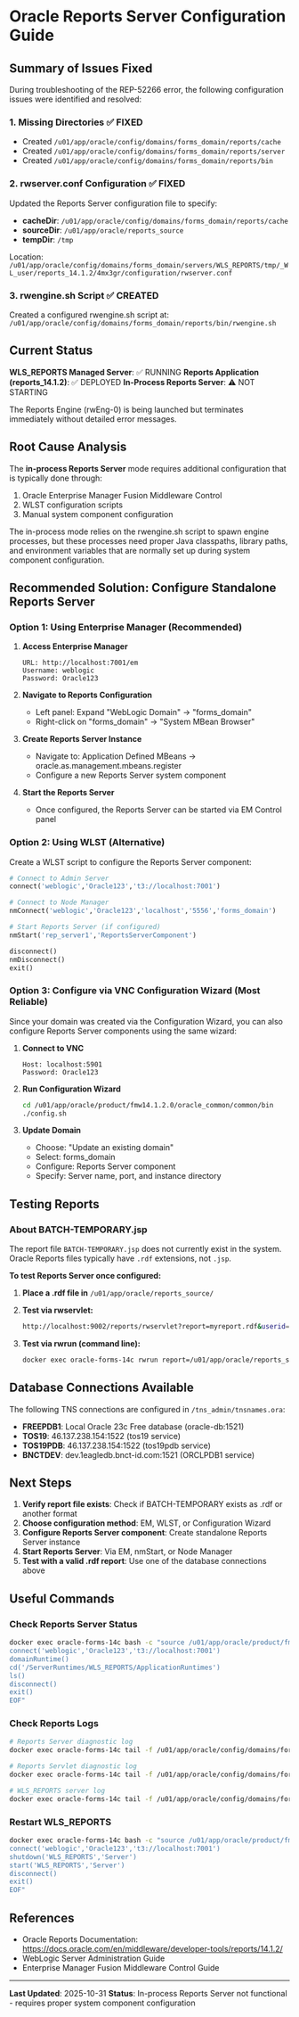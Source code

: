 # Oracle Reports Server Configuration Guide

## Summary of Issues Fixed

During troubleshooting of the REP-52266 error, the following configuration issues were identified and resolved:

### 1. Missing Directories ✅ FIXED
- Created `/u01/app/oracle/config/domains/forms_domain/reports/cache`
- Created `/u01/app/oracle/config/domains/forms_domain/reports/server`
- Created `/u01/app/oracle/config/domains/forms_domain/reports/bin`

### 2. rwserver.conf Configuration ✅ FIXED
Updated the Reports Server configuration file to specify:
- **cacheDir**: `/u01/app/oracle/config/domains/forms_domain/reports/cache`
- **sourceDir**: `/u01/app/oracle/reports_source`
- **tempDir**: `/tmp`

Location: `/u01/app/oracle/config/domains/forms_domain/servers/WLS_REPORTS/tmp/_WL_user/reports_14.1.2/4mx3gr/configuration/rwserver.conf`

### 3. rwengine.sh Script ✅ CREATED
Created a configured rwengine.sh script at:
`/u01/app/oracle/config/domains/forms_domain/reports/bin/rwengine.sh`

## Current Status

**WLS_REPORTS Managed Server**: ✅ RUNNING
**Reports Application (reports_14.1.2)**: ✅ DEPLOYED
**In-Process Reports Server**: ⚠️ NOT STARTING

The Reports Engine (rwEng-0) is being launched but terminates immediately without detailed error messages.

## Root Cause Analysis

The **in-process Reports Server** mode requires additional configuration that is typically done through:
1. Oracle Enterprise Manager Fusion Middleware Control
2. WLST configuration scripts
3. Manual system component configuration

The in-process mode relies on the rwengine.sh script to spawn engine processes, but these processes need proper Java classpaths, library paths, and environment variables that are normally set up during system component configuration.

## Recommended Solution: Configure Standalone Reports Server

### Option 1: Using Enterprise Manager (Recommended)

1. **Access Enterprise Manager**
   ```
   URL: http://localhost:7001/em
   Username: weblogic
   Password: Oracle123
   ```

2. **Navigate to Reports Configuration**
   - Left panel: Expand "WebLogic Domain" → "forms_domain"
   - Right-click on "forms_domain" → "System MBean Browser"

3. **Create Reports Server Instance**
   - Navigate to: Application Defined MBeans → oracle.as.management.mbeans.register
   - Configure a new Reports Server system component

4. **Start the Reports Server**
   - Once configured, the Reports Server can be started via EM Control panel

### Option 2: Using WLST (Alternative)

Create a WLST script to configure the Reports Server component:

```python
# Connect to Admin Server
connect('weblogic','Oracle123','t3://localhost:7001')

# Connect to Node Manager
nmConnect('weblogic','Oracle123','localhost','5556','forms_domain')

# Start Reports Server (if configured)
nmStart('rep_server1','ReportsServerComponent')

disconnect()
nmDisconnect()
exit()
```

### Option 3: Configure via VNC Configuration Wizard (Most Reliable)

Since your domain was created via the Configuration Wizard, you can also configure Reports Server components using the same wizard:

1. **Connect to VNC**
   ```
   Host: localhost:5901
   Password: Oracle123
   ```

2. **Run Configuration Wizard**
   ```bash
   cd /u01/app/oracle/product/fmw14.1.2.0/oracle_common/common/bin
   ./config.sh
   ```

3. **Update Domain**
   - Choose: "Update an existing domain"
   - Select: forms_domain
   - Configure: Reports Server component
   - Specify: Server name, port, and instance directory

## Testing Reports

### About BATCH-TEMPORARY.jsp

The report file `BATCH-TEMPORARY.jsp` does not currently exist in the system. Oracle Reports files typically have `.rdf` extensions, not `.jsp`.

**To test Reports Server once configured:**

1. **Place a .rdf file in** `/u01/app/oracle/reports_source/`

2. **Test via rwservlet:**
   ```bash
   http://localhost:9002/reports/rwservlet?report=myreport.rdf&userid=username/password@TNSNAME&desformat=pdf&destype=cache
   ```

3. **Test via rwrun (command line):**
   ```bash
   docker exec oracle-forms-14c rwrun report=/u01/app/oracle/reports_source/myreport.rdf userid=username/password@TNSNAME destype=file desname=/tmp/output.pdf desformat=pdf
   ```

## Database Connections Available

The following TNS connections are configured in `/tns_admin/tnsnames.ora`:

- **FREEPDB1**: Local Oracle 23c Free database (oracle-db:1521)
- **TOS19**: 46.137.238.154:1522 (tos19 service)
- **TOS19PDB**: 46.137.238.154:1522 (tos19pdb service)
- **BNCTDEV**: dev.1eagledb.bnct-id.com:1521 (ORCLPDB1 service)

## Next Steps

1. **Verify report file exists**: Check if BATCH-TEMPORARY exists as .rdf or another format
2. **Choose configuration method**: EM, WLST, or Configuration Wizard
3. **Configure Reports Server component**: Create standalone Reports Server instance
4. **Start Reports Server**: Via EM, nmStart, or Node Manager
5. **Test with a valid .rdf report**: Use one of the database connections above

## Useful Commands

### Check Reports Server Status
```bash
docker exec oracle-forms-14c bash -c "source /u01/app/oracle/product/fmw14.1.2.0/wlserver/server/bin/setWLSEnv.sh && java weblogic.WLST << 'EOF'
connect('weblogic','Oracle123','t3://localhost:7001')
domainRuntime()
cd('/ServerRuntimes/WLS_REPORTS/ApplicationRuntimes')
ls()
disconnect()
exit()
EOF"
```

### Check Reports Logs
```bash
# Reports Server diagnostic log
docker exec oracle-forms-14c tail -f /u01/app/oracle/config/domains/forms_domain/servers/WLS_REPORTS/logs/reports/rwserver_diagnostic.log

# Reports Servlet diagnostic log
docker exec oracle-forms-14c tail -f /u01/app/oracle/config/domains/forms_domain/servers/WLS_REPORTS/logs/reports/rwservlet_diagnostic.log

# WLS_REPORTS server log
docker exec oracle-forms-14c tail -f /u01/app/oracle/config/domains/forms_domain/servers/WLS_REPORTS/logs/WLS_REPORTS.log
```

### Restart WLS_REPORTS
```bash
docker exec oracle-forms-14c bash -c "source /u01/app/oracle/product/fmw14.1.2.0/wlserver/server/bin/setWLSEnv.sh && java weblogic.WLST << 'EOF'
connect('weblogic','Oracle123','t3://localhost:7001')
shutdown('WLS_REPORTS','Server')
start('WLS_REPORTS','Server')
disconnect()
exit()
EOF"
```

## References

- Oracle Reports Documentation: https://docs.oracle.com/en/middleware/developer-tools/reports/14.1.2/
- WebLogic Server Administration Guide
- Enterprise Manager Fusion Middleware Control Guide

---

**Last Updated**: 2025-10-31
**Status**: In-process Reports Server not functional - requires proper system component configuration
